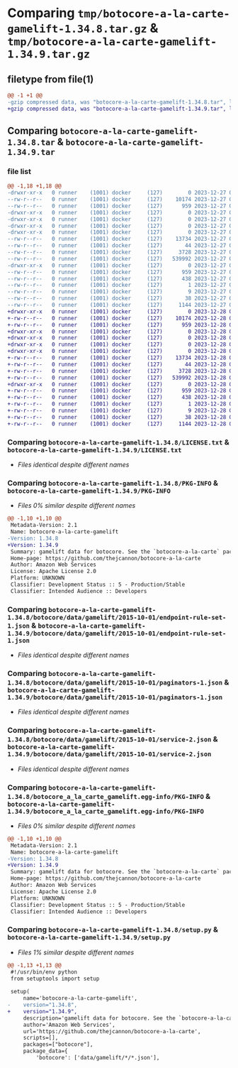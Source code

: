 # Comparing `tmp/botocore-a-la-carte-gamelift-1.34.8.tar.gz` & `tmp/botocore-a-la-carte-gamelift-1.34.9.tar.gz`

## filetype from file(1)

```diff
@@ -1 +1 @@
-gzip compressed data, was "botocore-a-la-carte-gamelift-1.34.8.tar", last modified: Wed Dec 27 01:06:47 2023, max compression
+gzip compressed data, was "botocore-a-la-carte-gamelift-1.34.9.tar", last modified: Thu Dec 28 01:06:49 2023, max compression
```

## Comparing `botocore-a-la-carte-gamelift-1.34.8.tar` & `botocore-a-la-carte-gamelift-1.34.9.tar`

### file list

```diff
@@ -1,18 +1,18 @@
-drwxr-xr-x   0 runner    (1001) docker     (127)        0 2023-12-27 01:06:47.935328 botocore-a-la-carte-gamelift-1.34.8/
--rw-r--r--   0 runner    (1001) docker     (127)    10174 2023-12-27 01:06:47.000000 botocore-a-la-carte-gamelift-1.34.8/LICENSE.txt
--rw-r--r--   0 runner    (1001) docker     (127)      959 2023-12-27 01:06:47.935328 botocore-a-la-carte-gamelift-1.34.8/PKG-INFO
-drwxr-xr-x   0 runner    (1001) docker     (127)        0 2023-12-27 01:06:47.931328 botocore-a-la-carte-gamelift-1.34.8/botocore/
-drwxr-xr-x   0 runner    (1001) docker     (127)        0 2023-12-27 01:06:47.931328 botocore-a-la-carte-gamelift-1.34.8/botocore/data/
-drwxr-xr-x   0 runner    (1001) docker     (127)        0 2023-12-27 01:06:47.931328 botocore-a-la-carte-gamelift-1.34.8/botocore/data/gamelift/
-drwxr-xr-x   0 runner    (1001) docker     (127)        0 2023-12-27 01:06:47.935328 botocore-a-la-carte-gamelift-1.34.8/botocore/data/gamelift/2015-10-01/
--rw-r--r--   0 runner    (1001) docker     (127)    13734 2023-12-27 01:06:29.000000 botocore-a-la-carte-gamelift-1.34.8/botocore/data/gamelift/2015-10-01/endpoint-rule-set-1.json
--rw-r--r--   0 runner    (1001) docker     (127)       44 2023-12-27 01:06:29.000000 botocore-a-la-carte-gamelift-1.34.8/botocore/data/gamelift/2015-10-01/examples-1.json
--rw-r--r--   0 runner    (1001) docker     (127)     3728 2023-12-27 01:06:29.000000 botocore-a-la-carte-gamelift-1.34.8/botocore/data/gamelift/2015-10-01/paginators-1.json
--rw-r--r--   0 runner    (1001) docker     (127)   539992 2023-12-27 01:06:29.000000 botocore-a-la-carte-gamelift-1.34.8/botocore/data/gamelift/2015-10-01/service-2.json
-drwxr-xr-x   0 runner    (1001) docker     (127)        0 2023-12-27 01:06:47.935328 botocore-a-la-carte-gamelift-1.34.8/botocore_a_la_carte_gamelift.egg-info/
--rw-r--r--   0 runner    (1001) docker     (127)      959 2023-12-27 01:06:47.000000 botocore-a-la-carte-gamelift-1.34.8/botocore_a_la_carte_gamelift.egg-info/PKG-INFO
--rw-r--r--   0 runner    (1001) docker     (127)      438 2023-12-27 01:06:47.000000 botocore-a-la-carte-gamelift-1.34.8/botocore_a_la_carte_gamelift.egg-info/SOURCES.txt
--rw-r--r--   0 runner    (1001) docker     (127)        1 2023-12-27 01:06:47.000000 botocore-a-la-carte-gamelift-1.34.8/botocore_a_la_carte_gamelift.egg-info/dependency_links.txt
--rw-r--r--   0 runner    (1001) docker     (127)        9 2023-12-27 01:06:47.000000 botocore-a-la-carte-gamelift-1.34.8/botocore_a_la_carte_gamelift.egg-info/top_level.txt
--rw-r--r--   0 runner    (1001) docker     (127)       38 2023-12-27 01:06:47.935328 botocore-a-la-carte-gamelift-1.34.8/setup.cfg
--rw-r--r--   0 runner    (1001) docker     (127)     1144 2023-12-27 01:06:47.000000 botocore-a-la-carte-gamelift-1.34.8/setup.py
+drwxr-xr-x   0 runner    (1001) docker     (127)        0 2023-12-28 01:06:49.506339 botocore-a-la-carte-gamelift-1.34.9/
+-rw-r--r--   0 runner    (1001) docker     (127)    10174 2023-12-28 01:06:49.000000 botocore-a-la-carte-gamelift-1.34.9/LICENSE.txt
+-rw-r--r--   0 runner    (1001) docker     (127)      959 2023-12-28 01:06:49.506339 botocore-a-la-carte-gamelift-1.34.9/PKG-INFO
+drwxr-xr-x   0 runner    (1001) docker     (127)        0 2023-12-28 01:06:49.506339 botocore-a-la-carte-gamelift-1.34.9/botocore/
+drwxr-xr-x   0 runner    (1001) docker     (127)        0 2023-12-28 01:06:49.506339 botocore-a-la-carte-gamelift-1.34.9/botocore/data/
+drwxr-xr-x   0 runner    (1001) docker     (127)        0 2023-12-28 01:06:49.506339 botocore-a-la-carte-gamelift-1.34.9/botocore/data/gamelift/
+drwxr-xr-x   0 runner    (1001) docker     (127)        0 2023-12-28 01:06:49.506339 botocore-a-la-carte-gamelift-1.34.9/botocore/data/gamelift/2015-10-01/
+-rw-r--r--   0 runner    (1001) docker     (127)    13734 2023-12-28 01:06:26.000000 botocore-a-la-carte-gamelift-1.34.9/botocore/data/gamelift/2015-10-01/endpoint-rule-set-1.json
+-rw-r--r--   0 runner    (1001) docker     (127)       44 2023-12-28 01:06:26.000000 botocore-a-la-carte-gamelift-1.34.9/botocore/data/gamelift/2015-10-01/examples-1.json
+-rw-r--r--   0 runner    (1001) docker     (127)     3728 2023-12-28 01:06:26.000000 botocore-a-la-carte-gamelift-1.34.9/botocore/data/gamelift/2015-10-01/paginators-1.json
+-rw-r--r--   0 runner    (1001) docker     (127)   539992 2023-12-28 01:06:26.000000 botocore-a-la-carte-gamelift-1.34.9/botocore/data/gamelift/2015-10-01/service-2.json
+drwxr-xr-x   0 runner    (1001) docker     (127)        0 2023-12-28 01:06:49.506339 botocore-a-la-carte-gamelift-1.34.9/botocore_a_la_carte_gamelift.egg-info/
+-rw-r--r--   0 runner    (1001) docker     (127)      959 2023-12-28 01:06:49.000000 botocore-a-la-carte-gamelift-1.34.9/botocore_a_la_carte_gamelift.egg-info/PKG-INFO
+-rw-r--r--   0 runner    (1001) docker     (127)      438 2023-12-28 01:06:49.000000 botocore-a-la-carte-gamelift-1.34.9/botocore_a_la_carte_gamelift.egg-info/SOURCES.txt
+-rw-r--r--   0 runner    (1001) docker     (127)        1 2023-12-28 01:06:49.000000 botocore-a-la-carte-gamelift-1.34.9/botocore_a_la_carte_gamelift.egg-info/dependency_links.txt
+-rw-r--r--   0 runner    (1001) docker     (127)        9 2023-12-28 01:06:49.000000 botocore-a-la-carte-gamelift-1.34.9/botocore_a_la_carte_gamelift.egg-info/top_level.txt
+-rw-r--r--   0 runner    (1001) docker     (127)       38 2023-12-28 01:06:49.506339 botocore-a-la-carte-gamelift-1.34.9/setup.cfg
+-rw-r--r--   0 runner    (1001) docker     (127)     1144 2023-12-28 01:06:49.000000 botocore-a-la-carte-gamelift-1.34.9/setup.py
```

### Comparing `botocore-a-la-carte-gamelift-1.34.8/LICENSE.txt` & `botocore-a-la-carte-gamelift-1.34.9/LICENSE.txt`

 * *Files identical despite different names*

### Comparing `botocore-a-la-carte-gamelift-1.34.8/PKG-INFO` & `botocore-a-la-carte-gamelift-1.34.9/PKG-INFO`

 * *Files 0% similar despite different names*

```diff
@@ -1,10 +1,10 @@
 Metadata-Version: 2.1
 Name: botocore-a-la-carte-gamelift
-Version: 1.34.8
+Version: 1.34.9
 Summary: gamelift data for botocore. See the `botocore-a-la-carte` package for more info.
 Home-page: https://github.com/thejcannon/botocore-a-la-carte
 Author: Amazon Web Services
 License: Apache License 2.0
 Platform: UNKNOWN
 Classifier: Development Status :: 5 - Production/Stable
 Classifier: Intended Audience :: Developers
```

### Comparing `botocore-a-la-carte-gamelift-1.34.8/botocore/data/gamelift/2015-10-01/endpoint-rule-set-1.json` & `botocore-a-la-carte-gamelift-1.34.9/botocore/data/gamelift/2015-10-01/endpoint-rule-set-1.json`

 * *Files identical despite different names*

### Comparing `botocore-a-la-carte-gamelift-1.34.8/botocore/data/gamelift/2015-10-01/paginators-1.json` & `botocore-a-la-carte-gamelift-1.34.9/botocore/data/gamelift/2015-10-01/paginators-1.json`

 * *Files identical despite different names*

### Comparing `botocore-a-la-carte-gamelift-1.34.8/botocore/data/gamelift/2015-10-01/service-2.json` & `botocore-a-la-carte-gamelift-1.34.9/botocore/data/gamelift/2015-10-01/service-2.json`

 * *Files identical despite different names*

### Comparing `botocore-a-la-carte-gamelift-1.34.8/botocore_a_la_carte_gamelift.egg-info/PKG-INFO` & `botocore-a-la-carte-gamelift-1.34.9/botocore_a_la_carte_gamelift.egg-info/PKG-INFO`

 * *Files 0% similar despite different names*

```diff
@@ -1,10 +1,10 @@
 Metadata-Version: 2.1
 Name: botocore-a-la-carte-gamelift
-Version: 1.34.8
+Version: 1.34.9
 Summary: gamelift data for botocore. See the `botocore-a-la-carte` package for more info.
 Home-page: https://github.com/thejcannon/botocore-a-la-carte
 Author: Amazon Web Services
 License: Apache License 2.0
 Platform: UNKNOWN
 Classifier: Development Status :: 5 - Production/Stable
 Classifier: Intended Audience :: Developers
```

### Comparing `botocore-a-la-carte-gamelift-1.34.8/setup.py` & `botocore-a-la-carte-gamelift-1.34.9/setup.py`

 * *Files 1% similar despite different names*

```diff
@@ -1,13 +1,13 @@
 #!/usr/bin/env python
 from setuptools import setup
 
 setup(
     name='botocore-a-la-carte-gamelift',
-    version="1.34.8",
+    version="1.34.9",
     description='gamelift data for botocore. See the `botocore-a-la-carte` package for more info.',
     author='Amazon Web Services',
     url='https://github.com/thejcannon/botocore-a-la-carte',
     scripts=[],
     packages=["botocore"],
     package_data={
         'botocore': ['data/gamelift/*/*.json'],
```

